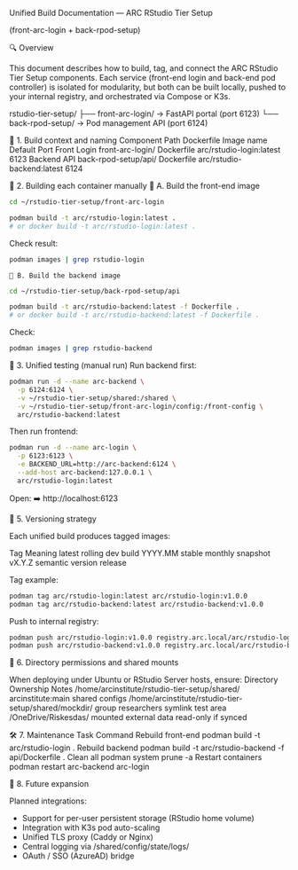 Unified Build Documentation — ARC RStudio Tier Setup

(front-arc-login + back-rpod-setup)

🔍 Overview

This document describes how to build, tag, and connect the ARC RStudio Tier Setup components.
Each service (front-end login and back-end pod controller) is isolated for modularity,
but both can be built locally, pushed to your internal registry, and orchestrated via Compose or K3s.

rstudio-tier-setup/
├── front-arc-login/   → FastAPI portal (port 6123)
└── back-rpod-setup/   → Pod management API (port 6124)

🧩 1. Build context and naming
Component	Path	Dockerfile	Image name	Default Port
Front Login	front-arc-login/	Dockerfile	arc/rstudio-login:latest	6123
Backend API	back-rpod-setup/api/	Dockerfile	arc/rstudio-backend:latest	6124

🧰 2. Building each container manually
    🧱 A. Build the front-end image
```bash
cd ~/rstudio-tier-setup/front-arc-login

podman build -t arc/rstudio-login:latest .
# or docker build -t arc/rstudio-login:latest .
```
Check result:
```bash
podman images | grep rstudio-login
```


    🧱 B. Build the backend image
```bash
cd ~/rstudio-tier-setup/back-rpod-setup/api

podman build -t arc/rstudio-backend:latest -f Dockerfile .
# or docker build -t arc/rstudio-backend:latest -f Dockerfile .
```
Check:
```bash
podman images | grep rstudio-backend
```

🧩 3. Unified testing (manual run)
Run backend first:
```bash
podman run -d --name arc-backend \
  -p 6124:6124 \
  -v ~/rstudio-tier-setup/shared:/shared \
  -v ~/rstudio-tier-setup/front-arc-login/config:/front-config \
  arc/rstudio-backend:latest
```
Then run frontend:
```bash
podman run -d --name arc-login \
  -p 6123:6123 \
  -e BACKEND_URL=http://arc-backend:6124 \
  --add-host arc-backend:127.0.0.1 \
  arc/rstudio-login:latest
```

Open:
➡️ http://localhost:6123

🧩 5. Versioning strategy

Each unified build produces tagged images:

Tag	Meaning
latest	rolling dev build
YYYY.MM	stable monthly snapshot
vX.Y.Z	semantic version release

Tag example:
```bash
podman tag arc/rstudio-login:latest arc/rstudio-login:v1.0.0
podman tag arc/rstudio-backend:latest arc/rstudio-backend:v1.0.0
```

Push to internal registry:
```bash
podman push arc/rstudio-login:v1.0.0 registry.arc.local/arc/rstudio-login:v1.0.0
podman push arc/rstudio-backend:v1.0.0 registry.arc.local/arc/rstudio-backend:v1.0.0
```
🧠 6. Directory permissions and shared mounts

When deploying under Ubuntu or RStudio Server hosts, ensure:
Directory	Ownership	Notes
/home/arcinstitute/rstudio-tier-setup/shared/	arcinstitute:main	shared configs
/home/arcinstitute/rstudio-tier-setup/shared/mockdir/	group researchers	symlink test area
/OneDrive/Riskesdas/	            mounted external data	read-only if synced

🛠 7. Maintenance
Task	Command
Rebuild front-end	podman build -t arc/rstudio-login .
Rebuild backend	podman build -t arc/rstudio-backend -f api/Dockerfile .
Clean all	podman system prune -a
Restart containers	podman restart arc-backend arc-login

🧩 8. Future expansion

Planned integrations:

- Support for per-user persistent storage (RStudio home volume)
- Integration with K3s pod auto-scaling
- Unified TLS proxy (Caddy or Nginx)
- Central logging via /shared/config/state/logs/
- OAuth / SSO (AzureAD) bridge